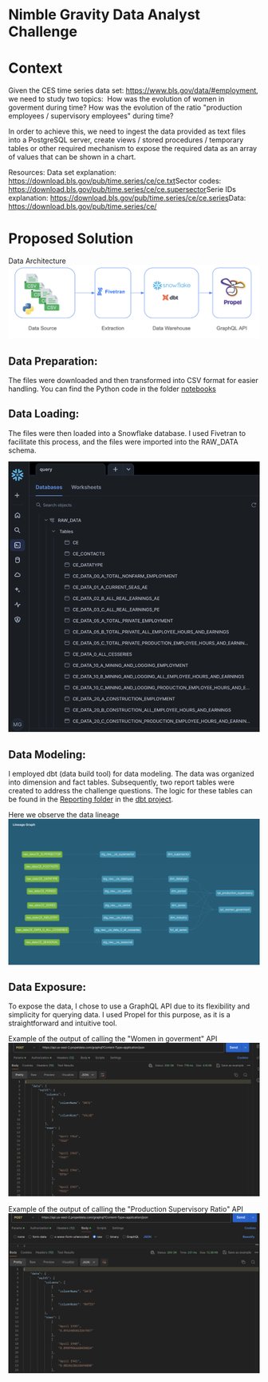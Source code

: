 # Nimble Gravity Data Analyst Challenge

# Context


Given the CES time series data set: https://www.bls.gov/data/#employment, we need to 
study two topics:​
​
How was the evolution of women in goverment during time? 
How was the evolution of the ratio "production employees / supervisory employees" 
during time? 
 
In order to achieve this, we need to ingest the data provided as text files into a 
PostgreSQL server, create views / stored procedures / temporary tables or other 
required mechanism to expose the required data as an array of values that can be 
shown in a chart.  

Resources:​
Data set explanation: https://download.bls.gov/pub/time.series/ce/ce.txt​
Sector codes: https://download.bls.gov/pub/time.series/ce/ce.supersector​
Serie IDs explanation: https://download.bls.gov/pub/time.series/ce/ce.series​
Data: https://download.bls.gov/pub/time.series/ce/ 


# Proposed Solution
Data Architecture
![img.png](images/image1.png)

## Data Preparation: 
The files were downloaded and then transformed into CSV format for easier handling. You can find the Python code in the folder [notebooks](/notebooks/download_files.ipynb)

## Data Loading: 
The files were then loaded into a Snowflake database. I used Fivetran to facilitate this process, and the files were imported into the RAW_DATA schema.

![img.png](images/image2.png)

## Data Modeling:
I employed dbt (data build tool) for data modeling. The data was organized into dimension and fact tables. Subsequently, two report tables were created to address the challenge questions. The logic for these tables can be found in the 
[Reporting folder](/dbt/analytics/models/marts/reporting/rpt_women_goverment.sql) in the 
[dbt project](/dbt/analytics/models).

Here we observe the data lineage
![img.png](images/image3.png)

## Data Exposure: 
To expose the data, I chose to use a GraphQL API due to its flexibility and simplicity for querying data. I used Propel for this purpose, as it is a straightforward and intuitive tool.

Example of the output of calling the "Women in goverment"  API 
![img.png](images/image4.png)


Example of the output of calling the "Production Supervisory Ratio"  API 
![img.png](images/image5.png)

